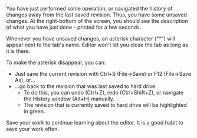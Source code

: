 You have just performed some operation, or navigated the history of changes away from the last saved revision.
Thus, you have some unsaved changes.
At the right-bottom of the screen, you should see the description of what you have just done - printed for a few seconds.

Whenever you have unsaved changes, an asterisk character ("*") will appear next to the tab's name.
Editor won't let you close the tab as long as it is there. 

To make the asterisk disappear, you can:
- Just save the current revision with Ctrl+S (File->Save) or F12 (File->Save As), or...
- ...go back to the revision that was last saved to hard drive.
	- To do this, you can undo (Ctrl+Z), redo (Ctrl+Shift+Z), or navigate the History window (Alt+H) manually.
	- The revision that is currently saved to hard drive will be highlighted in green.

Save your work to continue learning about the editor.
It is a good habit to save your work often.
